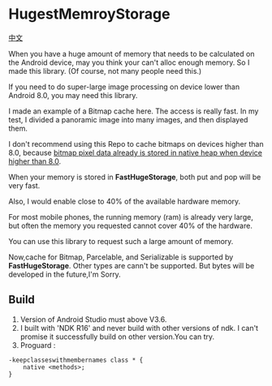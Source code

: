 # HugestMemroyStorage

[中文](https://github.com/BruceWind/HugestFastestMemoryCache/blob/master/README_zh.md)

When you have a huge amount of memory that needs to be calculated on the Android device, may you think your can't alloc enough memory.
So I made this library. (Of course, not many people need this.)


If you need to do super-large image processing on device lower than Android 8.0, you may need this library.


I made an example of a Bitmap cache here. The access is really fast. In my test, I divided a panoramic image into many images, and then displayed them.


I don't recommend using this Repo to cache bitmaps on devices higher than 8.0, because [bitmap pixel data already is stored in native heap when device higher than 8.0](https://developer.android.google.cn/topic/performance/graphics/manage-memory).

When your memory is stored in **FastHugeStorage**, both put and pop will be very fast.


Also, I would enable close to 40% of the available hardware memory.


For most mobile phones, the running memory (ram) is already very large, but often the memory you requested cannot cover 40% of the hardware.


You can use this library to request such a large amount of memory.

Now,cache for Bitmap, Parcelable, and Serializable is supported by **FastHugeStorage**. Other types are cann't be supported. 
But bytes will be developed in the future,I'm Sorry.


## Build
1. Version of Android Studio must above V3.6.
2. I built with 'NDK R16' and never build with other versions of ndk. I can't promise it successfully build on other version.You can try.
3. Proguard :
```
-keepclasseswithmembernames class * {
    native <methods>;
}
```